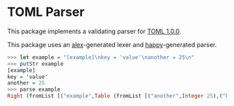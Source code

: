 # TOML Parser

This package implements a validating parser for [TOML 1.0.0](https://toml.io/en/v1.0.0).

This package uses an [alex](https://haskell-alex.readthedocs.io/en/latest/)-generated
lexer and [happy](https://haskell-happy.readthedocs.io/en/latest/)-generated parser.

```haskell
>>> let example = "[example]\nkey = 'value'\nanother = 25\n"
>>> putStr example
[example]
key = 'value'
another = 25
>>> parse example
Right (fromList [("example",Table (fromList [("another",Integer 25),("key",String "value")]))])
```